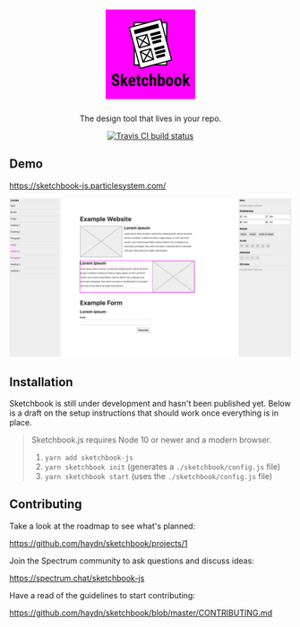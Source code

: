 <div align="center">
  <h1>
    <img src="logo.png" alt="Sketchbook.js" width="160" />
  </h1>
  <p>The design tool that lives in your repo.</p>
  <p>
    <a href="https://travis-ci.com/haydn/sketchbook-js"><img alt="Travis CI build status" src="https://img.shields.io/travis/com/haydn/sketchbook-js.svg" /></a>
  </p>
</div>

## Demo

https://sketchbook-js.particlesystem.com/

![](screenshot.png)

## Installation

Sketchbook is still under development and hasn't been published yet. Below is a
draft on the setup instructions that should work once everything is in place.

> Sketchbook.js requires Node 10 or newer and a modern browser.
>
> 1.  `yarn add sketchbook-js`
> 2.  `yarn sketchbook init` (generates a `./sketchbook/config.js` file)
> 3.  `yarn sketchbook start` (uses the `./sketchbook/config.js` file)

## Contributing

Take a look at the roadmap to see what's planned:

https://github.com/haydn/sketchbook/projects/1

Join the Spectrum community to ask questions and discuss ideas:

https://spectrum.chat/sketchbook-js

Have a read of the guidelines to start contributing:

https://github.com/haydn/sketchbook/blob/master/CONTRIBUTING.md

